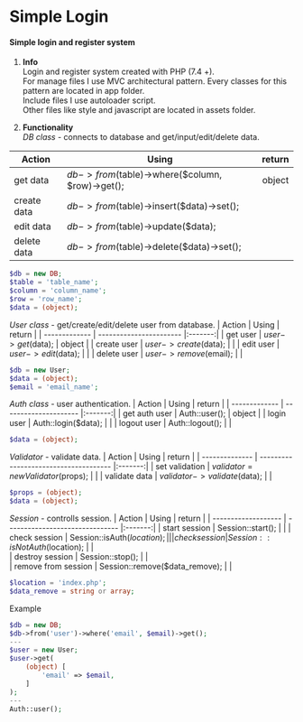 # Simple Login

#### Simple login and register system

1. **Info**  
   Login and register system created with PHP (7.4 +).  
   For manage files I use MVC architectural pattern. Every classes for this pattern are located in app folder.  
   Include files I use autoloader script.  
   Other files like style and javascript are located in assets folder.  

2. **Functionality**  
   *DB class* - connects to database and get/input/edit/delete data.
   
| Action        | Using                                            | return  |
| ------------- | ------------------------------------------------ |:-------:|
| get data      | $db->from($table)->where($column, $row)->get();  | object  |
| create data   | $db->from($table)->insert($data)->set();         |         |
| edit data     | $db->from($table)->update($data);                |         |
| delete data   | $db->from($table)->delete($data)->set();         |         |  
```php
$db = new DB;
$table = 'table_name';
$column = 'column_name';
$row = 'row_name';
$data = (object);
```

   *User class* - get/create/edit/delete user from database.
| Action        | Using                   | return  |
| ------------- | ----------------------- |:-------:|
| get user      | $user->get($data);      | object  |
| create user   | $user->create($data);   |         |
| edit user     | $user->edit($data);     |         |
| delete user   | $user->remove($email);  |         |  
```php
$db = new User;
$data = (object);
$email = 'email_name';
```

  *Auth class* - user authentication.
| Action        | Using                 | return  |
| ------------- | --------------------- |:-------:|
| get auth user | Auth::user();         | object  |
| login user    | Auth::login($data);   |         |
| logout user   | Auth::logout();       |         |  
```php
$data = (object);
```

*Validator* - validate data.
| Action         | Using                                 | return  |
| -------------- | ------------------------------------- |:-------:|
| set validation | $validator = new Validator($props);   |         |
| validate data  | $validator->validate($data);          |         |  
```php
$props = (object);
$data = (object);
```

*Session* - controlls session.
| Action              | Using                           | return  |
| ------------------- | ------------------------------- |:-------:|
| start session       | Session::start();               |         |
| check session       | Session::isAuth($location);     |         |  
| check session       | Session::isNotAuth($location);  |         |  
| destroy session     | Session::stop();                |         |  
| remove from session | Session::remove($data_remove);  |         |  
```php
$location = 'index.php';
$data_remove = string or array;
```

Example
```php
$db = new DB;
$db->from('user')->where('email', $email)->get();
---
$user = new User;
$user->get(
    (object) [
        'email' => $email,
    ]
);
---
Auth::user();
```

